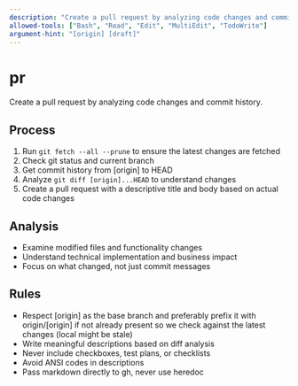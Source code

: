 ```yaml
---
description: "Create a pull request by analyzing code changes and commit history."
allowed-tools: ["Bash", "Read", "Edit", "MultiEdit", "TodoWrite"]
argument-hint: "[origin] [draft]"
---
```


# pr

Create a pull request by analyzing code changes and commit history.

## Process
1. Run `git fetch --all --prune` to ensure the latest changes are fetched
2. Check git status and current branch
3. Get commit history from [origin] to HEAD
4. Analyze `git diff [origin]...HEAD` to understand changes
5. Create a pull request with a descriptive title and body based on actual code changes

## Analysis
- Examine modified files and functionality changes
- Understand technical implementation and business impact
- Focus on what changed, not just commit messages

## Rules
- Respect [origin] as the base branch and preferably prefix it with origin/[origin] if not already present so we check against the latest changes (local might be stale)
- Write meaningful descriptions based on diff analysis
- Never include checkboxes, test plans, or checklists
- Avoid ANSI codes in descriptions
- Pass markdown directly to gh, never use heredoc
